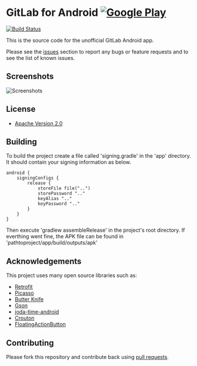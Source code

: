 # GitLab for Android [![Google Play](http://developer.android.com/images/brand/en_generic_rgb_wo_45.png)](https://play.google.com/store/apps/details?id=com.bd.gitlab)

[![Build Status](https://travis-ci.org/Commit451/GitLabAndroid.svg?branch=master)](https://travis-ci.org/Commit451/GitLabAndroid)

This is the source code for the unofficial GitLab Android app.

Please see the [issues](https://github.com/ekx/GitLabAndroid/issues) section to
report any bugs or feature requests and to see the list of known issues.

## Screenshots

![Screenshots](https://github.com/ekx/GitLabAndroid/blob/master/screenshots.png)

## License

* [Apache Version 2.0](http://www.apache.org/licenses/LICENSE-2.0.html)

## Building

To build the project create a file called 'signing.gradle' in the 'app' directory. It should contain your signing information as below.

```
android {
    signingConfigs {
        release {
            storeFile file("..")
            storePassword ".."
            keyAlias ".."
            keyPassword ".."
        }
    }
}
```

Then execute 'gradlew assembleRelease' in the project's root directory. If everthing went fine, the APK file can be found in 'pathtoproject/app/build/outputs/apk'

## Acknowledgements

This project uses many open source libraries such as:

* [Retrofit](https://github.com/square/retrofit)
* [Picasso](https://github.com/square/picasso)
* [Butter Knife](https://github.com/JakeWharton/butterknife)
* [Gson](https://code.google.com/p/google-gson/)
* [joda-time-android](https://github.com/dlew/joda-time-android)
* [Crouton](https://github.com/keyboardsurfer/Crouton)
* [FloatingActionButton](https://github.com/makovkastar/FloatingActionButton)

## Contributing

Please fork this repository and contribute back using
[pull requests](https://github.com/ekx/GitLabAndroid/pulls).
